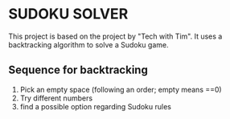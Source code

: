 # SUDOKU SOLVER

This project is based on the project by "Tech with Tim".
It uses a backtracking algorithm to solve a Sudoku game.

## Sequence for backtracking

1. Pick an empty space (following an order; empty means ==0)
2. Try different numbers
3. find a possible option regarding Sudoku rules




